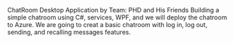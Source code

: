 ChatRoom Desktop Application
by Team: PHD and His Friends
Building a simple chatroom using C#, services, WPF, and we will deploy the chatroom to Azure.
We are going to creat a basic chatroom with log in, log out, sending, and recalling messages features.